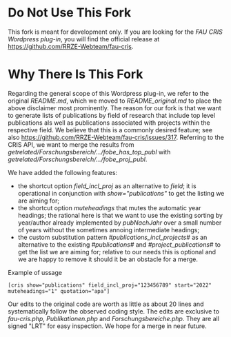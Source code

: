 Do Not Use This Fork
====================

This fork is meant for development only. If you are looking for the *FAU CRIS Wordpress plug-in*, you will find the official release at https://github.com/RRZE-Webteam/fau-cris.

Why There Is This Fork 
======================

Regarding the general scope of this Wordpress plug-in, we refer to the original *README.md*, which we moved to *README_original.md* to place the above disclaimer most prominently. The reason for our fork is that we want to generate lists of publications by field of research that include top level publications als well as publications associated with projects within the respective field. We believe that this is a commonly desired feature; see also https://github.com/RRZE-Webteam/fau-cris/issues/317. Referring to the CRIS API, we want to merge the results from *getrelated/Forschungsbereich/.../fobe_has_top_publ* with *getrelated/Forschungsbereich/.../fobe_proj_publ*.

We have added the following features:
- the shortcut option *field_incl_proj* as an alternative to *field*; it is operational in conjunction with *show="publications"* to get the listing we are aiming for;
- the shortcut option *muteheadings* that mutes the automatic year headings; the rational here is that we want to use the existing sorting by year/author already implemented by *pubNachJahr* over a small number of years without the sometimes annoing intermediate headings;
- the custom substitution pattern *#publications_incl_projects#* as an alternative to the existing *#publications#* and *#project_publications#* to get the list we are aiming for; relative to our needs this is optional and we are happy to remove it should it be an obstacle for a merge.

Example of ussage

    [cris show="publications" field_incl_proj="123456789" start="2022" muteheadings="1" quotation="apa"]

Our edits to the original code are worth as little as about 20 lines and systematically follow the observed coding style. The edits are exclusive to *fau-cris.php*, *Publikationen.php* and *Forschungsbereiche.php*. They are all signed "LRT" for easy inspection. We hope for a merge in near future. 

